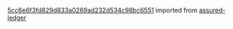 [5cc6e6f3fd829d833a0269ad232d534c98bc6551](https://github.com/insolar/assured-ledger/commit/5cc6e6f3fd829d833a0269ad232d534c98bc6551) imported from [assured-ledger](https://github.com/insolar/assured-ledger)
